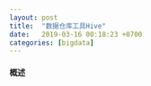 ```yaml
---
layout: post
title:  "数据仓库工具Hive"
date:   2019-03-16 00:18:23 +0700
categories: [bigdata]
---
```


#### 概述
